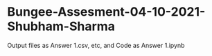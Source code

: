 # Bungee-Assesment-04-10-2021-Shubham-Sharma
Output files as  Answer 1.csv, etc, and Code as Answer 1.ipynb
